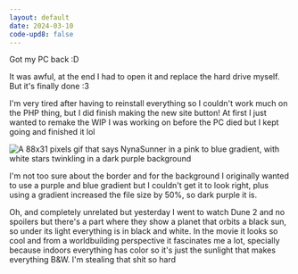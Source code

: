 ```yaml
---
layout: default
date: 2024-03-10
code-upd8: false
---
```

Got my PC back :D

It was awful, at the end I had to open it and replace the hard drive myself. But it's finally done :3

I'm very tired after having to reinstall everything so I couldn't work much on the PHP thing, but I did finish making the new site button! At first I just wanted to remake the WIP I was working on before the PC died but I kept going and finished it lol

<img src="https://i.imgur.com/9FkC8Qz.gif" alt="A 88x31 pixels gif that says NynaSunner in a pink to blue gradient, with white stars twinkling in a dark purple background" loading="lazy">

I'm not too sure about the border and for the background I originally wanted to use a purple and blue gradient but I couldn't get it to look right, plus using a gradient increased the file size by 50%, so dark purple it is.

Oh, and completely unrelated but yesterday I went to watch Dune 2 and no spoilers but there's a part where they show a planet that orbits a black sun, so under its light everything is in black and white. In the movie it looks so cool and from a worldbuilding perspective it fascinates me a lot, specially because indoors everything has color so it's just the sunlight that makes everything B&W. I'm stealing that shit so hard